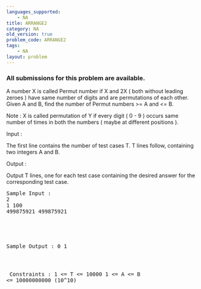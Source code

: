 ```yaml
---
languages_supported:
    - NA
title: ARRANGE2
category: NA
old_version: true
problem_code: ARRANGE2
tags:
    - NA
layout: problem
---
```

###  All submissions for this problem are available. 

A number X is called Permut number if X and 2X ( both without leading zeroes ) have same number of digits and are permutations of each other. Given A and B, find the number of Permut numbers >= A and <= B.

Note : X is called permutation of Y if every digit ( 0 - 9 ) occurs same number of times in both the numbers ( maybe at different positions ).

Input :

The first line contains the number of test cases T. T lines follow, containing two integers A and B.

Output :

Output T lines, one for each test case containing the desired answer for the corresponding test case.

<pre>
Sample Input :
2
1 100
499875921 499875921


</pre><pre>
Sample Output :
0
1


</pre><pre>
Constraints :
1 <= T <= 10000
1 <= A <= B <= 10000000000 (10^10)

</pre>